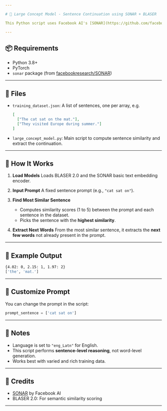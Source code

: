 ```yaml
---

# 🧠 Large Concept Model - Sentence Continuation using SONAR + BLASER

This Python script uses Facebook AI's [SONAR](https://github.com/facebookresearch/SONAR) and [BLASER](https://github.com/facebookresearch/SONAR/tree/main/sonar/models/blaser) models to predict sentence continuation by computing semantic similarity between a prompt sentence and a dataset of full sentences.

---
```


## 📦 Requirements

* Python 3.8+
* PyTorch
* `sonar` package (from [facebookresearch/SONAR](https://github.com/facebookresearch/SONAR))

---

## 📁 Files

* `training_dataset.json`: A list of sentences, one per array, e.g.

  ```json
  [
    ["The cat sat on the mat."],
    ["They visited Europe during summer."]
  ]
  ```
* `large_concept_model.py`: Main script to compute sentence similarity and extract the continuation.

---

## 🚀 How It Works

1. **Load Models**
   Loads BLASER 2.0 and the SONAR basic text embedding encoder.

2. **Input Prompt**
   A fixed sentence prompt (e.g., `"cat sat on"`).

3. **Find Most Similar Sentence**

   * Computes similarity scores (1 to 5) between the prompt and each sentence in the dataset.
   * Picks the sentence with the **highest similarity**.

4. **Extract Next Words**
   From the most similar sentence, it extracts the **next few words** not already present in the prompt.

---

## 🧪 Example Output

```bash
{4.02: 0, 2.15: 1, 1.97: 2}
['the', 'mat.']
```

---

## 📝 Customize Prompt

You can change the prompt in the script:

```python
prompt_sentence = ['cat sat on']
```

---

## 📌 Notes

* Language is set to `"eng_Latn"` for English.
* This script performs **sentence-level reasoning**, not word-level generation.
* Works best with varied and rich training data.

---

## 🤖 Credits

* [SONAR](https://github.com/facebookresearch/SONAR) by Facebook AI
* BLASER 2.0: For semantic similarity scoring

---
